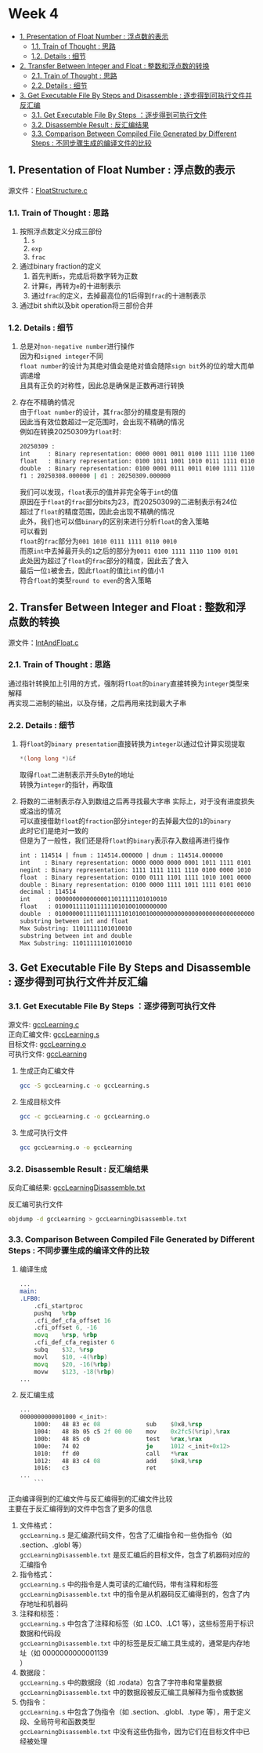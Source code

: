 # Week 4

- [1. Presentation of Float Number : 浮点数的表示](#1-presentation-of-float-number--浮点数的表示)
    - [1.1. Train of Thought : 思路](#11-train-of-thought--思路)
    - [1.2. Details : 细节](#12-details--细节)
- [2. Transfer Between Integer and Float : 整数和浮点数的转换](#2-transfer-between-integer-and-float--整数和浮点数的转换)
    - [2.1. Train of Thought : 思路](#21-train-of-thought--思路)
    - [2.2. Details : 细节](#22-details--细节)
- [3. Get Executable File By Steps and Disassemble : 逐步得到可执行文件并反汇编](#3-get-executable-file-by-steps-and-disassemble--逐步得到可执行文件并反汇编)
    - [3.1. Get Executable File By Steps ：逐步得到可执行文件](#31-get-executable-file-by-steps-逐步得到可执行文件)
    - [3.2. Disassemble Result : 反汇编结果](#32-disassemble-result--反汇编结果)
    - [3.3. Comparison Between Compiled File Generated by Different Steps : 不同步骤生成的编译文件的比较](#33-comparison-between-compiled-file-generated-by-different-steps--不同步骤生成的编译文件的比较)

## 1. Presentation of Float Number : 浮点数的表示

源文件：[FloatStructure.c](./FloatStructure.c)  

### 1.1. Train of Thought : 思路

1. 按照浮点数定义分成三部份  
    1. `s`
    2. `exp`
    3. `frac`
2. 通过binary fraction的定义  
    1. 首先判断`s`，完成后将数字转为正数  
    2. 计算`E`，再转为`e`的十进制表示 
    3. 通过`frac`的定义，去掉最高位的1后得到`frac`的十进制表示  
3. 通过bit shift以及bit operation将三部份合并  

### 1.2. Details : 细节

1. 总是对`non-negative number`进行操作  
    因为和`signed integer`不同  
    `float number`的设计为其绝对值会是绝对值会随除`sign bit`外的位的增大而单调递增  
    且具有正负的对称性，因此总是确保是正数再进行转换  
2. 存在不精确的情况  
    由于`float number`的设计，其`frac`部分的精度是有限的  
    因此当有效位数超过一定范围时，会出现不精确的情况  
    例如在转换20250309为`float`时:  

    ```bash
    20250309 : 
    int     : Binary representation: 0000 0001 0011 0100 1111 1110 1100 0101 
    float   : Binary representation: 0100 1011 1001 1010 0111 1111 0110 0010 
    double  : Binary representation: 0100 0001 0111 0011 0100 1111 1110 1100 0101 0000 0000 0000 0000 0000 0000 0000 
    f1 : 20250308.000000 | d1 : 20250309.000000
    ```

    我们可以发现，`float`表示的值并非完全等于`int`的值  
    原因在于`float`的`frac`部分bits为23，而20250309的二进制表示有24位  
    超过了`float`的精度范围，因此会出现不精确的情况  
    此外，我们也可以借`binary`的区别来进行分析`float`的舍入策略  
    可以看到  
    `float`的`frac`部分为`001 1010 0111 1111 0110 0010`  
    而原`int`中去掉最开头的`1`之后的部分为`0011 0100 1111 1110 1100 0101`  
    此处因为超过了`float`的`frac`部分的精度，因此去了舍入  
    最后一位`1`被舍去，因此`float`的值比`int`的值小1  
    符合`float`的类型`round to even`的舍入策略  

## 2. Transfer Between Integer and Float : 整数和浮点数的转换

源文件：[IntAndFloat.c](./IntAndFloat.c)

### 2.1. Train of Thought : 思路

通过指针转换加上引用的方式，强制将`float`的`binary`直接转换为`integer`类型来解释  
再实现二进制的输出，以及存储，之后再用来找到最大子串  

### 2.2. Details : 细节

1. 将`float`的`binary presentation`直接转换为`integer`以通过位计算实现提取  

    ```c
    *(long long *)&f
    ```

    取得`float`二进制表示开头Byte的地址  
    转换为`integer`的指针，再取值  
2. 将数的二进制表示存入到数组之后再寻找最大字串
    实际上，对于没有进度损失或溢出的情况  
    可以直接借助`float`的`fraction`部分`integer`的去掉最大位的`1`的`binary`  
    此时它们是绝对一致的  
    但是为了一般性，我们还是将`float`的`binary`表示存入数组再进行操作

    ```txt
    int : 114514 | fnum : 114514.000000 | dnum : 114514.000000
    int    : Binary representation: 0000 0000 0000 0001 1011 1111 0101 0010 
    negint : Binary representation: 1111 1111 1111 1110 0100 0000 1010 1110 
    float  : Binary representation: 0100 0111 1101 1111 1010 1001 0000 0000 
    double : Binary representation: 0100 0000 1111 1011 1111 0101 0010 0000 0000 0000 0000 0000 0000 0000 0000 0000 
    decimal : 114514
    int     : 00000000000000011011111101010010
    float   : 01000111110111111010100100000000
    double  : 0100000011111011111101010010000000000000000000000000000000000000
    substring between int and float
    Max Substring: 11011111101010010
    substring between int and double
    Max Substring: 11011111101010010
    ```

## 3. Get Executable File By Steps and Disassemble : 逐步得到可执行文件并反汇编

### 3.1. Get Executable File By Steps ：逐步得到可执行文件

源文件: [gccLearning.c](./GccAndObjdump/gccLearning.c)  
正向汇编文件: [gccLearning.s](./GccAndObjdump/gccLearning.s)  
目标文件: [gccLearning.o](./GccAndObjdump/gccLearning.o)  
可执行文件: [gccLearning](./GccAndObjdump/gccLearning)  


1. 生成正向汇编文件  

    ```bash
    gcc -S gccLearning.c -o gccLearning.s
    ```

2. 生成目标文件  

    ```bash
    gcc -c gccLearning.c -o gccLearning.o
    ```

3. 生成可执行文件  

    ```bash
    gcc gccLearning.o -o gccLearning
    ```

### 3.2. Disassemble Result : 反汇编结果

反向汇编结果: [gccLearningDisassemble.txt](./GccAndObjdump/gccLearningDisassemble.txt)  

反汇编可执行文件  

```bash
objdump -d gccLearning > gccLearningDisassemble.txt
```

### 3.3. Comparison Between Compiled File Generated by Different Steps : 不同步骤生成的编译文件的比较

1. 编译生成  

    ```asm
    ...
    main:
    .LFB0:
        .cfi_startproc
        pushq	%rbp
        .cfi_def_cfa_offset 16
        .cfi_offset 6, -16
        movq	%rsp, %rbp
        .cfi_def_cfa_register 6
        subq	$32, %rsp
        movl	$10, -4(%rbp)
        movq	$20, -16(%rbp)
        movw	$123, -18(%rbp)
    ...
    ```

2. 反汇编生成  

    ```asm
    ...
    0000000000001000 <_init>:
        1000:	48 83 ec 08          	sub    $0x8,%rsp
        1004:	48 8b 05 c5 2f 00 00 	mov    0x2fc5(%rip),%rax        # 3fd0 <__gmon_start__@Base>
        100b:	48 85 c0             	test   %rax,%rax
        100e:	74 02                	je     1012 <_init+0x12>
        1010:	ff d0                	call   *%rax
        1012:	48 83 c4 08          	add    $0x8,%rsp
        1016:	c3                   	ret
    ...
        ```  

正向编译得到的汇编文件与反汇编得到的汇编文件比较  
主要在于反汇编得到的文件中包含了更多的信息  

1. 文件格式：  
    `gccLearning.s` 是汇编源代码文件，包含了汇编指令和一些伪指令（如 .section、.globl 等）  
    `gccLearningDisassemble.txt` 是反汇编后的目标文件，包含了机器码对应的汇编指令  
2. 指令格式：  
    `gccLearning.s` 中的指令是人类可读的汇编代码，带有注释和标签  
    `gccLearningDisassemble.txt` 中的指令是从机器码反汇编得到的，包含了内存地址和机器码  
3. 注释和标签：  
    `gccLearning.s` 中包含了注释和标签（如 .LC0、.LC1 等），这些标签用于标识数据和代码段  
    `gccLearningDisassemble.txt` 中的标签是反汇编工具生成的，通常是内存地址（如 0000000000001139 <main>）  
4. 数据段：  
    `gccLearning.s` 中的数据段（如 .rodata）包含了字符串和常量数据  
    `gccLearningDisassemble.txt` 中的数据段被反汇编工具解释为指令或数据  
5. 伪指令：  
    `gccLearning.s` 中包含了伪指令（如 .section、.globl、.type 等），用于定义段、全局符号和函数类型  
    `gccLearningDisassemble.txt` 中没有这些伪指令，因为它们在目标文件中已经被处理  
